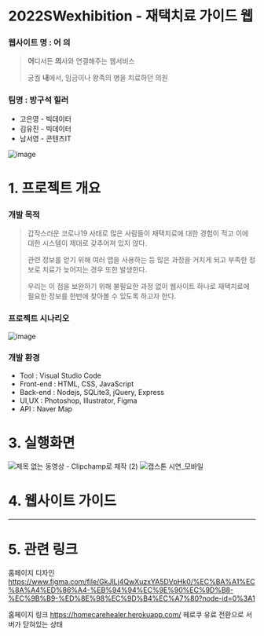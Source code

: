# 2022SWexhibition - 재택치료 가이드 웹 

### 웹사이트 명 : 어 의 
> **어**디서든 **의**사와 연결해주는 웹서비스  
> 
> 궁궐 **내**에서, 임금이나 왕족의 병을 치료하던 의원
### 팀명 : 방구석 힐러
+ 고은영 - 빅데이터 
+ 김유진 - 빅데이터 
+ 남서영 - 콘텐츠IT 


![image](https://user-images.githubusercontent.com/80818761/203681169-8746ce24-b031-42eb-a0aa-bc425281ee63.png)

#
# 1. 프로젝트 개요

### 개발 목적
  > 갑작스러운 코로나19 사태로 많은 사람들이 재택치료에 대한 경험이 적고 이에 대한 시스템이 제대로 갖추어져 있지 않다. 
  >
  > 관련 정보를 얻기 위해 여러 앱을 사용하는 등 많은 과정을 거치게 되고 부족한 정보로 치료가 늦어지는 경우 또한 발생한다. 
  >
  > 우리는 이 점을 보완하기 위해 불필요한 과정 없이 웹사이트 하나로 재택치료에 필요한 정보를 한번에 찾아볼 수 있도록 하고자 한다. 


### 프로젝트 시나리오
![image](https://user-images.githubusercontent.com/80818761/203681139-2c24f622-42e2-4536-801d-c2a3522c17ab.png)


###  개발 환경
- Tool : Visual Studio Code
- Front-end : HTML, CSS, JavaScript
- Back-end : Nodejs, SQLite3, jQuery, Express
- UI,UX : Photoshop, Illustrator, Figma
- API : Naver Map 

# 3. 실행화면
![제목 없는 동영상 - Clipchamp로 제작 (2)](https://github.com/azzbc7819/2022SWexhibition/assets/80818761/c2dfe91b-a443-457e-b263-93694c8a2447)
![캡스톤 시연_모바일](https://github.com/azzbc7819/2022SWexhibition/assets/80818761/020ea4eb-c446-4d5e-8693-07d64ec40484)


# 4. 웹사이트 가이드


***
# 5. 관련 링크
홈페이지 디자인
https://www.figma.com/file/GkJlLj4QwXuzxYA5DVpHk0/%EC%BA%A1%EC%8A%A4%ED%86%A4-%EB%94%94%EC%9E%90%EC%9D%B8-%EC%9B%B9-%ED%8E%98%EC%9D%B4%EC%A7%80?node-id=0%3A1

홈페이지 링크
https://homecarehealer.herokuapp.com/
헤로쿠 유료 전환으로 서버가 닫혀있는 상태 
